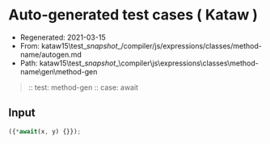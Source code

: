 # Auto-generated test cases ( Kataw )
- Regenerated: 2021-03-15
- From: kataw15\test\__snapshot__/compiler/js/expressions/classes/method-name/autogen.md
- Path: kataw15\test\__snapshot__\compiler\js\expressions\classes\method-name\gen\method-gen
> :: test: method-gen
> :: case: await
## Input

`````js
({*await(x, y) {}});
`````
